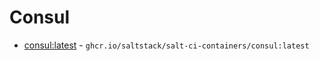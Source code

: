 # Consul

- [consul:latest](https://hub.docker.com/r/_/consul/tags?name=latest) - `ghcr.io/saltstack/salt-ci-containers/consul:latest`
